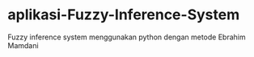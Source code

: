 # aplikasi-Fuzzy-Inference-System
Fuzzy inference system menggunakan python dengan metode Ebrahim Mamdani

